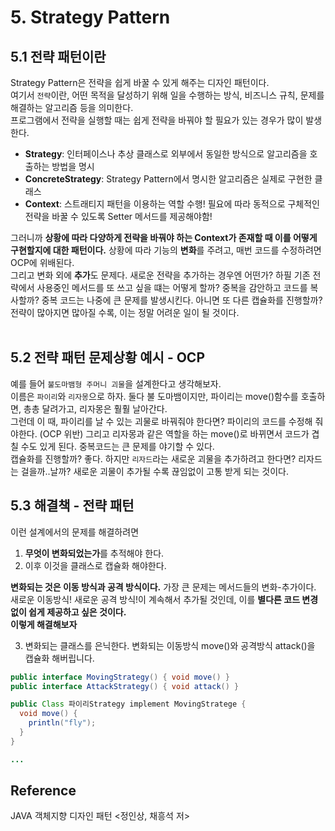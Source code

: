 # 5. Strategy Pattern

## 5.1 전략 패턴이란
Strategy Pattern은 전략을 쉽게 바꿀 수 있게 해주는 디자인 패턴이다. <br> 
여기서 `전략`이란, 어떤 목적을 달성하기 위해 일을 수행하는 방식, 비즈니스 규칙, 문제를 해결하는 알고리즘 등을 의미한다. <br> 
프로그램에서 전략을 실행할 때는 쉽게 전략을 바꿔야 할 필요가 있는 경우가 많이 발생한다.

- **Strategy**: 인터페이스나 추상 클래스로 외부에서 동일한 방식으로 알고리즘을 호출하는 방법을 명시
- **ConcreteStrategy**: Strategy Pattern에서 명시한 알고리즘은 실제로 구현한 클래스
- **Context**: 스트래티지 패턴을 이용하는 역할 수행! 필요에 따라 동적으로 구체적인 전략을 바꿀 수 있도록 Setter 메서드를 제공해야함!

그러니까 **상황에 따라 다양하게 전략을 바꿔야 하는 Context가 존재할 때 이를 어떻게 구현할지에 대한 패턴이다.** 상황에 따라 기능의 **변화**를 주려고, 매번 코드를 수정하려면 OCP에 위배된다. <br> 그리고 변화 외에 **추가**도 문제다. 새로운 전략을 추가하는 경우엔 어떤가? 하필 기존 전략에서 사용중인 메서드를 또 쓰고 싶을 떄는 어떻게 할까? 중복을 감안하고 코드를 복사할까? 중복 코드는 나중에 큰 문제를 발생시킨다. 아니면 또 다른 캡슐화를 진행할까? 전략이 많아지면 많아질 수록, 이는 정말 어려운 일이 될 것이다. <br> <br>

## 5.2 전략 패턴 문제상황 예시 - OCP
예를 들어 `불도마뱀형 주머니 괴물`을 설계한다고 생각해보자. <br> 이름은 `파이리`와 `리자몽`으로 하자. 둘다 불 도마뱀이지만, 파이리는 move()함수를 호출하면, 총총 달려가고, 리자몽은 훨훨 날아간다. <br> 그런데 이 때, 파이리를 날 수 있는 괴물로 바꿔줘야 한다면? 파이리의 코드를 수정해 줘야한다. (OCP 위반) 그리고 리자몽과 같은 역할을 하는 move()로 바뀌면서 코드가 겹칠 수도 있게 된다. 중복코드는 큰 문제를 야기할 수 있다. <br> 캡슐화를 진행할까? 좋다. 하지만 `리자드`라는 새로운 괴물을 추가하려고 한다면? 리자드는 걸을까..날까? 새로운 괴물이 추가될 수록 끊임없이 고통 받게 되는 것이다.

## 5.3 해결책 - 전략 패턴

이런 설계에서의 문제를 해결하려면 
1. **무엇이 변화되었는가**를 추적해야 한다. 
2. 이후 이것을 클래스로 캡슐화 해야한다.

**변화되는 것은 이동 방식과 공격 방식이다.** 가장 큰 문제는 메서드들의 변화-추가이다. 새로운 이동방식! 새로운 공격 방식!이 계속해서 추가될 것인데, 이를 **별다른 코드 변경 없이 쉽게 제공하고 싶은 것이다.**  <br>
**이렇게 해결해보자**

3. 변화되는 클래스를 은닉한다.
변화되는 이동방식 move()와 공격방식 attack()을 캡슐화 해버립니다. 

```java
public interface MovingStrategy() { void move() }
public interface AttackStrategy() { void attack() }

public Class 파이리Strategy implement MovingStratege {
  void move() {
    println("fly");
  }
}

...
```

## Reference
JAVA 객체지향 디자인 패턴 <정인상, 채흥석 저>